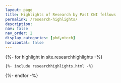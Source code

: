 ```yaml
---
layout: page
title: Highlights of Research by Past CNI fellows
permalink: /research-highlights/
description: 
nav: false
nav_order: 2
display_categories: [phd,mtech]
horizontal: false
---
```


<div class="container">
{%- for highlight in site.researchhighlights -%}

    {%- include researchhighlights.html -%}

{%- endfor -%}